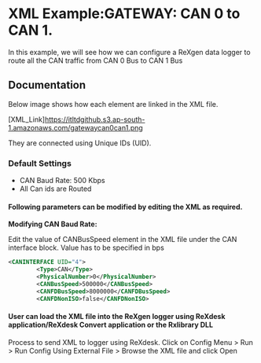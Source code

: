 # XML Example:GATEWAY: CAN 0 to CAN 1.

In this example, we will see how we can configure a ReXgen data logger to route all the CAN traffic from CAN 0 Bus to CAN 1 Bus

## Documentation

Below image shows how each element are linked in the XML file.

[XML\_Link]https://itltdgithub.s3.ap-south-1.amazonaws.com/gatewaycan0can1.png

They are connected using Unique IDs (UID).

### Default Settings

* CAN Baud Rate: 500 Kbps
* All Can ids are Routed

#### Following parameters can be modified by editing the XML as required.

**Modifying CAN Baud Rate:**

Edit the value of CANBusSpeed element in the XML file under the CAN interface block. 
Value has to be specified in bps

```xml
<CANINTERFACE UID="4">
        <Type>CAN</Type>
        <PhysicalNumber>0</PhysicalNumber>
        <CANBusSpeed>500000</CANBusSpeed>
        <CANFDBusSpeed>8000000</CANFDBusSpeed>
        <CANFDNonISO>false</CANFDNonISO>
```

#### User can load the XML file into the ReXgen logger using ReXdesk application/ReXdesk Convert application or the Rxlibrary DLL

Process to send XML to logger using ReXdesk. Click on Config Menu > Run > Run Config Using External File > Browse the XML file and click Open
